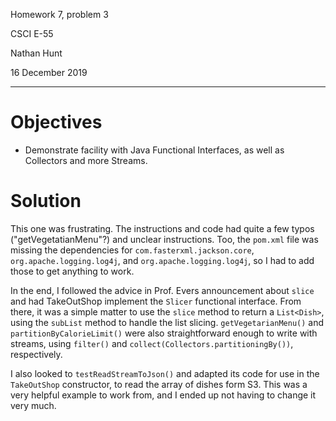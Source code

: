 Homework 7, problem 3

CSCI E-55

Nathan Hunt

16 December 2019

---

# Objectives

* Demonstrate facility with Java Functional Interfaces, as well as Collectors and more Streams.

# Solution
This one was frustrating. The instructions and code had quite a few typos ("getVegetatianMenu"?) and unclear instructions. Too, the `pom.xml` file was missing the dependencies for `com.fasterxml.jackson.core`, `org.apache.logging.log4j`, and `org.apache.logging.log4j`, so I had to add those to get anything to work. 

In the end, I followed the advice in Prof. Evers announcement about `slice` and had TakeOutShop implement the `Slicer` functional interface. From there, it was a simple matter to use the `slice` method to return a `List<Dish>`, using the `subList` method to handle the list slicing. `getVegetarianMenu()` and `partitionByCalorieLimit()` were also straightforward enough to write with streams, using `filter()` and `collect(Collectors.partitioningBy())`, respectively. 

I also looked to `testReadStreamToJson()` and adapted its code for use in the `TakeOutShop` constructor, to read the array of dishes form S3. This was a very helpful example to work from, and I ended up not having to change it very much. 